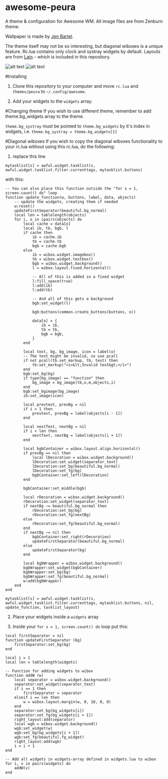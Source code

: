 # awesome-peura
A theme & configuration for Awesome WM. All image files are from Zenburn theme.

Wallpaper is made by [Jen Bartel](http://www.jenbartel.com/).

The theme itself may not be so interesting, but diagonal wiboxes is a unique feature. 
Rc.lua contains only clock and systray widgets by default. Layouts are from [Lain](https://github.com/copycat-killer/lain) – which is included in this repository.

![alt text](https://raw.githubusercontent.com/olzraiti/awesome-peura/master/screenshot.png)
![alt text](https://raw.githubusercontent.com/olzraiti/awesome-peura/master/screenshot2.png)

#Installing
1. Clone this repository to your computer and move `rc.lua` and `themes/peura` to `~/.config/awesome`.

2. Add your widgets to the `widgets` array.

#Changing theme
If you wish to use different theme, remember to add theme.bg_widgets array to the theme.

`theme.bg_systray` must be pointed to `theme.bg_widgets` by it's index in widgets, i.e. `theme.bg_systray = theme.bg_widgets[1]`

#Diagonal wiboxes
If you wish to copy the diagonal wiboxes functionality to your rc.lua without using this rc.lua, do the following:

1. replace this line

`mytasklist[s] = awful.widget.tasklist(s, awful.widget.tasklist.filter.currenttags, mytasklist.buttons)`

with this:

```
-- You can also place this function outside the "for s = 1, screen.count() do" loop
function update_function(w, buttons, label, data, objects)
	-- update the widgets, creating them if needed
	w:reset()
	updateFirstSeparator(beautiful.bg_normal)
	local len = tablelength(objects)
	for i, o in ipairs(objects) do
		local cache = data[o]
		local ib, tb, bgb, l
		if cache then
			ib = cache.ib
			tb = cache.tb
			bgb = cache.bgb
		else
			ib = wibox.widget.imagebox()
			tb = wibox.widget.textbox()
			bgb = wibox.widget.background()
			l = wibox.layout.fixed.horizontal()

			-- All of this is added in a fixed widget
			l:fill_space(true)
			l:add(ib)
			l:add(tb)

			-- And all of this gets a background
			bgb:set_widget(l)

			bgb:buttons(common.create_buttons(buttons, o))

			data[o] = {
				ib = ib,
				tb = tb,
				bgb = bgb,
			}
		end

		local text, bg, bg_image, icon = label(o)
		-- The text might be invalid, so use pcall
		if not pcall(tb.set_markup, tb, text) then
			tb:set_markup("<i>&lt;Invalid text&gt;</i>")
		end
		bgb:set_bg(bg)
		if type(bg_image) == "function" then
			bg_image = bg_image(tb,o,m,objects,i)
		end
		bgb:set_bgimage(bg_image)
		ib:set_image(icon)

		local prevtext, prevBg = nil
		if i > 1 then
			prevtext, prevBg = label(objects[i - 1])
		end

		local nextText, nextBg = nil
		if i < len then
			nextText, nextBg = label(objects[i + 1])
		end

		local bgbContainer = wibox.layout.align.horizontal()
		if prevBg == nil then 
			local lDecoration = wibox.widget.background()
			lDecoration:set_widget(separator_text)
			lDecoration:set_bg(beautiful.bg_normal)
			lDecoration:set_fg(bg)
			bgbContainer:set_left(lDecoration)
		end

		bgbContainer:set_middle(bgb)

		local rDecoration = wibox.widget.background()
		rDecoration:set_widget(separator_text)
		if nextBg ~= beautiful.bg_normal then
			rDecoration:set_bg(bg)
			rDecoration:set_fg(nextBg)
		else
			rDecoration:set_fg(beautiful.bg_normal)
		end
		if nextBg ~= nil then
			bgbContainer:set_right(rDecoration)
			updateFirstSeparator(beautiful.bg_normal)
		else
			updateFirstSeparator(bg)
		end

		local bgbWrapper = wibox.widget.background()
		bgbWrapper:set_widget(bgbContainer)
		bgbWrapper:set_bg(bg)
		bgbWrapper:set_fg(beautiful.bg_normal)
		w:add(bgbWrapper)
	end
end

mytasklist[s] = awful.widget.tasklist(s, awful.widget.tasklist.filter.currenttags, mytasklist.buttons, nil, update_function, tasklist_layout)
```
2. Place your widgets inside a ```widgets``` array

3. Inside your ```for s = 1, screen.count() do``` loop put this:

```
local firstSeparator = nil
function updateFirstSeparator (bg)
	firstSeparator:set_bg(bg)
end

local i = 1 
local len = tablelength(widgets)

-- Function for adding widgets to wibox
function addW (w)
	local separator = wibox.widget.background()
	separator:set_widget(separator_text)
	if i == 1 then
		firstSeparator = separator
	elseif i == len then
		w = wibox.layout.margin(w, 0, 10, 0, 0)
	end
	separator:set_bg(bg_widgets[i])
	separator:set_fg(bg_widgets[i + 1])
	right_layout:add(separator)
	local wgb = wibox.widget.background()
	wgb:set_widget(w)
	wgb:set_bg(bg_widgets[i + 1])
	wgb:set_fg(beautiful.fg_widget)
	right_layout:add(wgb)
	i = i + 1
end

-- Add all widgets in widgets-array defined in widgets.lua to wibox
for i, v in pairs(widgets) do
	addW(v)
end
```
